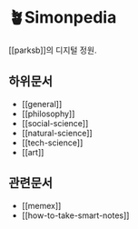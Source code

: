 # 🪴Simonpedia

[[parksb]]의 디지털 정원.

## 하위문서

- [[general]]
- [[philosophy]]
- [[social-science]]
- [[natural-science]]
- [[tech-science]]
- [[art]]

## 관련문서

- [[memex]]
- [[how-to-take-smart-notes]]
